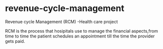 # revenue-cycle-management
Revenue cycle Management (RCM) -Health care project 

RCM is the process that  hosipitals use to manage the financial aspects,from time to time
the patient schedules an appointment till the time the provider gets paid.
